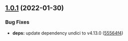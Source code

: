 ## [1.0.1](https://github.com/eik-lib/webpack-plugin/compare/v1.0.0...v1.0.1) (2022-01-30)


### Bug Fixes

* **deps:** update dependency undici to v4.13.0 ([55564f4](https://github.com/eik-lib/webpack-plugin/commit/55564f413ae57fff0828654a74b87776306b08ae))
